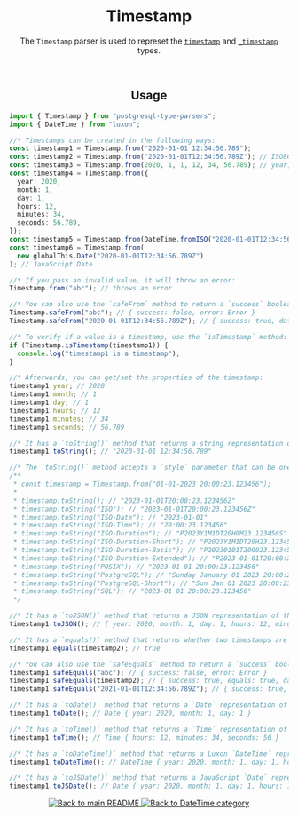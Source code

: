 <h1 align="center">
	Timestamp
</h1>
<p align="center">
  The <code>Timestamp</code> parser is used to represet the <a href="https://www.postgresql.org/docs/current/datatype-datetime.html#DATATYPE-DATETIME-INPUT"><code>timestamp</code></a> and <a href="https://www.postgresql.org/docs/current/datatype-datetime.html#DATATYPE-DATETIME-INPUT"><code>_timestamp</code></a> types.
</p>
<br/>

<!-- Usage -->
<h2 align="center">
	Usage
</h2>

```ts
import { Timestamp } from "postgresql-type-parsers";
import { DateTime } from "luxon";

//* Timestamps can be created in the following ways:
const timestamp1 = Timestamp.from("2020-01-01 12:34:56.789");
const timestamp2 = Timestamp.from("2020-01-01T12:34:56.789Z"); // ISO8601
const timestamp3 = Timestamp.from(2020, 1, 1, 12, 34, 56.789); // year, month, day, hours, minutes, seconds
const timestamp4 = Timestamp.from({
  year: 2020,
  month: 1,
  day: 1,
  hours: 12,
  minutes: 34,
  seconds: 56.789,
});
const timestamp5 = Timestamp.from(DateTime.fromISO("2020-01-01T12:34:56.789Z")); // Luxon DateTime
const timestamp6 = Timestamp.from(
  new globalThis.Date("2020-01-01T12:34:56.789Z")
); // JavaScript Date

//* If you pass an invalid value, it will throw an error:
Timestamp.from("abc"); // throws an error

//* You can also use the `safeFrom` method to return a `success` boolean instead of throwing an error:
Timestamp.safeFrom("abc"); // { success: false, error: Error }
Timestamp.safeFrom("2020-01-01T12:34:56.789Z"); // { success: true, data: Timestamp(2020-01-01T12:34:56.789Z) }

//* To verify if a value is a timestamp, use the `isTimestamp` method:
if (Timestamp.isTimestamp(timestamp1)) {
  console.log("timestamp1 is a timestamp");
}

//* Afterwards, you can get/set the properties of the timestamp:
timestamp1.year; // 2020
timestamp1.month; // 1
timestamp1.day; // 1
timestamp1.hours; // 12
timestamp1.minutes; // 34
timestamp1.seconds; // 56.789

//* It has a `toString()` method that returns a string representation of the timestamp:
timestamp1.toString(); // "2020-01-01 12:34:56.789"

//* The `toString()` method accepts a `style` parameter that can be one of the following:
/**
 * const timestamp = Timestamp.from("01-01-2023 20:00:23.123456");
 *
 * timestamp.toString(); // "2023-01-01T20:00:23.123456Z"
 * timestamp.toString("ISO"); // "2023-01-01T20:00:23.123456Z"
 * timestamp.toString("ISO-Date"); // "2023-01-01"
 * timestamp.toString("ISO-Time"); // "20:00:23.123456"
 * timestamp.toString("ISO-Duration"); // "P2023Y1M1DT20H0M23.123456S"
 * timestamp.toString("ISO-Duration-Short"); // "P2023Y1M1DT20H23.123456S"
 * timestamp.toString("ISO-Duration-Basic"); // "P20230101T200023.123456S"
 * timestamp.toString("ISO-Duration-Extended"); // "P2023-01-01T20:00:23.123456S"
 * timestamp.toString("POSIX"); // "2023-01-01 20:00:23.123456"
 * timestamp.toString("PostgreSQL"); // "Sunday January 01 2023 20:00:23.123456"
 * timestamp.toString("PostgreSQL-Short"); // "Sun Jan 01 2023 20:00:23.123456"
 * timestamp.toString("SQL"); // "2023-01 01 20:00:23.123456"
 */

//* It has a `toJSON()` method that returns a JSON representation of the timestamp:
timestamp1.toJSON(); // { year: 2020, month: 1, day: 1, hours: 12, minutes: 34, seconds: 56.789 }

//* It has a `equals()` method that returns whether two timestamps are equal:
timestamp1.equals(timestamp2); // true

//* You can also use the `safeEquals` method to return a `success` boolean instead of throwing an error:
timestamp1.safeEquals("abc"); // { success: false, error: Error }
timestamp1.safeEquals(timestamp2); // { success: true, equals: true, data: timestamp2 }
timestamp1.safeEquals("2021-01-01T12:34:56.789Z"); // { success: true, equals: false, data: Timestamp(2021-01-01T12:34:56.789Z) }

//* It has a `toDate()` method that returns a `Date` representation of the timestamp:
timestamp1.toDate(); // Date { year: 2020, month: 1, day: 1 }

//* It has a `toTime()` method that returns a `Time` representation of the timestamp:
timestamp1.toTime(); // Time { hours: 12, minutes: 34, seconds: 56 }

//* It has a `toDateTime()` method that returns a Luxon `DateTime` representation of the date: (defaults to the current timezone)
timestamp1.toDateTime(); // DateTime { year: 2020, month: 1, day: 1, hours: 12, minutes: 34, seconds: 56.789 }

//* It has a `toJSDate()` method that returns a JavaScript `Date` representation of the date: (defaults to the current timezone)
timestamp1.toJSDate(); // Date { year: 2020, month: 1, day: 1, hours: 12, minutes: 34, seconds: 56.789 }
```

<p align="center">
  <!-- Back to main README button -->
  <a href="../../README.md">
    <img src="https://img.shields.io/badge/-Back%20to%20main%20README-blue" alt="Back to main README" />
  </a>
  <!-- Back to category button -->
  <a href="./DateTime.md">
    <img src="https://img.shields.io/badge/-Back%20to%20DateTime%20category-blue" alt="Back to DateTime category" />
  </a>
</p>